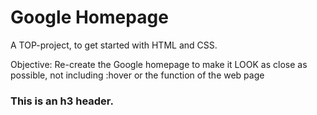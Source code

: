 # Google Homepage

A TOP-project, to get started with HTML and CSS.

Objective: Re-create the Google homepage to make it LOOK as close as possible, not including :hover or the function of the web page



### This is an h3 header.
